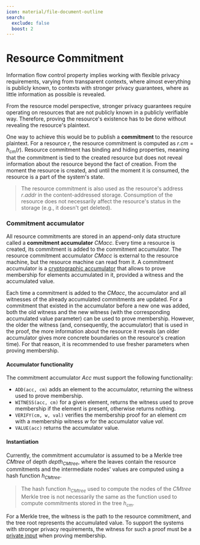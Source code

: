 ```yaml
---
icon: material/file-document-outline
search:
  exclude: false
  boost: 2
---
```


# Resource Commitment

Information flow control property implies working with flexible privacy requirements, varying from transparent contexts, where almost everything is publicly known, to contexts with stronger privacy guarantees, where as little information as possible is revealed.

From the resource model perspective, stronger privacy guarantees require operating on resources that are not publicly known in a publicly verifiable way. Therefore, proving the resource's existence has to be done without revealing the resource's plaintext.

One way to achieve this would be to publish a **commitment** to the resource plaintext. For a resource $r$, the resource commitment is computed as $r.cm = h_{cm}(r)$. Resource commitment has binding and hiding properties, meaning that the commitment is tied to the created resource but does not reveal information about the resource beyond the fact of creation. From the moment the resource is created, and until the moment it is consumed, the resource is a part of the system's state.

>
> The resource commitment is also used as the resource's address $r.addr$ in the content-addressed storage.
> Consumption of the resource does not necessarily affect the resource's status in the storage (e.g., it doesn't get deleted).

### Commitment accumulator

All resource commitments are stored in an append-only data structure called a **commitment accumulator** $CMacc$. Every time a resource is created, its commitment is added to the commitment accumulator. The resource commitment accumulator $CMacc$ is external to the resource machine, but the resource machine can read from it. A commitment accumulator is a [cryptographic accumulator](https://arxiv.org/abs/2103.04330) that allows to prove membership for elements accumulated in it, provided a witness and the accumulated value.

Each time a commitment is added to the $CMacc$, the accumulator and all witnesses of the already accumulated commitments are updated.
For a commitment that existed in the accumulator before a new one was added, both the old witness and the new witness (with the corresponding accumulated value parameter) can be used to prove membership. However, the older the witness (and, consequently, the accumulator) that is used in the proof, the more information about the resource it reveals (an older accumulator gives more concrete boundaries on the resource's creation time). For that reason, it is recommended to use fresher parameters when proving membership.

#### Accumulator functionality

The commitment accumulator $Acc$ must support the following functionality:

- `ADD(acc, cm)` adds an element to the accumulator, returning the witness used to prove membership.
- `WITNESS(acc, cm)` for a given element, returns the witness used to prove membership if the element is present, otherwise returns nothing.
- `VERIFY(cm, w, val)` verifies the membership proof for an element $cm$ with a membership witness $w$ for the accumulator value $val$.
- `VALUE(acc)` returns the accumulator value.

#### Instantiation
Currently, the commitment accumulator is assumed to be a Merkle tree $CMtree$ of depth $depth_{CMtree}$, where the leaves contain the resource commitments and the intermediate nodes' values are computed using a hash function $h_{CMtree}$.

> The hash function $h_{CMtree}$ used to compute the nodes of the $CMtree$ Merkle tree is not necessarily the same as the function used to compute commitments stored in the tree $h_{cm}$.


For a Merkle tree, the witness is the path to the resource commitment, and the tree root represents the accumulated value. To support the systems with stronger privacy requirements, the witness for such a proof must be a [private input](./../../proving-system.md#public-and-private-inputs) when proving membership.
